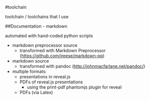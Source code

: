 #toolchain

toolchain / toolchains that I use

##Documentation - markdown

automated with hand-coded python scripts

- markdown preprocessor source
    - transformed with Markdown Preprocessor (https://github.com/jreese/markdown-pp)
- markdown source
    - transformed with pandoc (http://johnmacfarlane.net/pandoc/)
- multiple formats:
    - presentations in reveal.js
    - PDFs of reveal.js presentations
        - using the print-pdf phantomjs plugin for reveal
    - PDFs (via Latex)
